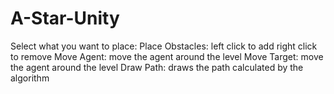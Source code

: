 # A-Star-Unity

Select what you want to place:
Place Obstacles: left click to add right click to remove
Move Agent: move the agent around the level
Move Target: move the agent around the level
Draw Path: draws the path calculated by the algorithm
